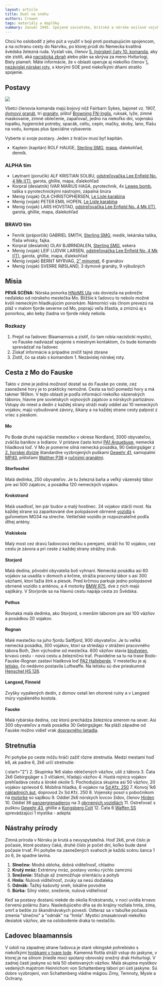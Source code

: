 ```yaml
---
layout: article
title: Duel na snehu
authors: Crowen
tags: materiály a doplňky
summary: Január 1945. Spojené sovietske, britské a nórske exilové vojská postupujú cez Finnmark ďalej do Nemeckom okupovaného Nórska. Britské SOE, Oddelenie pre zvláštne operácie, má informáciu, že nacistickí mystici Nebelwandler (Pútnici v hmle), hľadajú úkryt legendárneho draka Hvíturlogiho na svahoch ľadovca Blaamannsis.
---
```


Chcú ho oslobodiť z jeho pút a využiť v boji proti postupujúcim spojencom, a na ochranu cesty do Narviku, po ktorej prúdi do Nemecka kvalitná švédska železná ruda. Vyslali vás, členov [5. (nórskej) čaty 10. komanda](https://en.wikipedia.org/wiki/No._10_%28Inter-Allied%29_Commando#No._5_%28Norwegian%29_Troop), aby ste zistili, aká [nacistická zbraň](https://en.wikipedia.org/wiki/Wunderwaffe) alebo plán sa skrýva za meno Hvíturlogi, Biely plameň. Máte informácie, že v oblasti operuje aj niekoľko členov [1. nezávislej nórskej roty](https://en.wikipedia.org/wiki/Norwegian_Independent_Company_1), s ktorými SOE pred niekoľkými dňami stratilo spojenie.

## Postavy

![](duel-na-snehu-mapa.jpg)

Všetci členovia komanda majú bojový nôž Fairbarn Sykes, bajonet vz. 1907, [dymový granát](https://en.wikipedia.org/wiki/No_77_grenade), tri [granáty](https://en.wikipedia.org/wiki/Mills_bomb), pištoľ [Browning FN-Inglis](https://en.wikipedia.org/wiki/Browning_Hi-Power), ruksak, lyže, zimné maskovanie, zimné oblečenie, zapaľovač, jedno na niekoľko dní, vojenskú lopatku, hygienické potreby, spacák, celtu, cepín, mačky, skoby, lano, fľašu na vodu, kompas plus špeciálne vybavenie.

Vyberte si svoje postavy. Jeden z hráčov musí byť kapitán.

- Kaptein (kapitán) ROLF HAUGE, [Sterling SMG](https://en.wikipedia.org/wiki/Sterling_submachine_gun), [mapa](https://www.ibiblio.org/hyperwar/UN/UK/UK-NWE-Norway/maps/UK-NWE-Norway-8b.jpg), ďalekohľad, denník.

### ALPHA tím

- Løytnant (poručík) ALF KRISTIAN SOLBU, [odstreľovačka Lee Enfield No. 4 Mk I(T)](https://en.wikipedia.org/wiki/Lee%2525E2%252580%252593Enfield#Sniper_rifles), garota, ghillie, mapa, ďalekohľad
- Korpral (desiatnik) IVAR MARIUS HAGA, pyrotechnik, 4x [Lewes bomb](https://en.wikipedia.org/wiki/Lewes_bomb), taška s pyrotechnickými nástrojmi, zápalná šnúra
- Menig (vojak) OLA CHRISTOPHERSEN,  [Le Lisle karabína](https://en.wikipedia.org/wiki/De_Lisle_Carbine)
- Menig (vojak) PETER EMIL HOPEN,  [Le Lisle karabína](https://en.wikipedia.org/wiki/De_Lisle_Carbine)
- Menig (vojak) LARS HOVSTAD,  [odstreľovačka Lee Enfield No. 4 Mk I(T)](https://en.wikipedia.org/wiki/Lee%2525E2%252580%252593Enfield#Sniper_rifles), garota, ghillie, mapa, ďalekohľad

### BRAVO tím

- Fenrik (práporčík) GABRIEL SMITH, [Sterling SMG](https://en.wikipedia.org/wiki/Sterling_submachine_gun), medik, lekárska taška, fľaša whisky, fajka.
- Korpral (desiatnik) OLAV BJØRNDALEN, [Sterling SMG](https://en.wikipedia.org/wiki/Sterling_submachine_gun), sekera
- Menig (vojak) LEIF LUDVIK LARSEN,  [odstreľovačka Lee Enfield No. 4 Mk I(T)](https://en.wikipedia.org/wiki/Lee%2525E2%252580%252593Enfield#Sniper_rifles), garota, ghillie, mapa, ďalekohľad
- Menig (vojak) BERNT MYRVAG,  [2” mínomet](https://en.wikipedia.org/wiki/Two-inch_mortar), 6 granátov
- Menig (vojak) SVERRE RØSLAND, 3 dymové granáty, 9 výbušných

## Misia

__PRVÁ SCÉNA:__ Nórska ponorka [HNoMS Ula](https://en.wikipedia.org/wiki/HNoMS_Ula_%281943%29) vás doviezla na pobrežie neďaleko od nórskeho mestečka Mo. Bližšie k ľadovcu to nebolo možné kvôli nemeckým hliadkujúcim ponorkám. Námorníci vás člnom prevezú na pláž v malom fjorde severne od Mo, poprajú veľa šťastia, a zmiznú aj s ponorkou, ako keby žiadna vo fjorde nikdy nebola.

### Rozkazy

1. Prejsť na ľadovec Blaamannsis a zistiť, čo tam robia nacistickí mystici, vo Fauske nadviazať spojenie s miestnym kontaktom, čo bude komando sprevádzať na ľadovec
2. Získať informácie a prípadne zničiť tajné zbrane
3. Zistiť, čo sa stalo s komandom 1. Nezávislej nórskej roty.

## Cesta z Mo do Fauske

Takto v zime je jediná možnosť dostať sa do Fauske po ceste, cez zasnežené hory je to prakticky nemožné. Cesta sa točí pomedzi hory a má takmer 180km. V tejto oblasti je podľa informácií niekoľko väzenských táborov, hlavne pre sovietskych vojnových zajatcov a nórskych partizánov. Vstupy do miest a dedín z každej strany stráži malý oddiel asi 10 nemeckých vojakov, majú vybudované závory, šikany a na každej strane cesty palpost z vriec s pieskom.

#### Mo
Po Bodø druhé najväčšie mestečko v okrese Nordland, 3000 obyvateľov, zväčša baníkov a lodiarov. V prístave často kotví [PA1 Arquebuse](https://en.wikipedia.org/wiki/Flower-class_corvette), nemecká hliadková loď. V Mo je pomerne silná nemecká posádka, 90 Gebirgsjäger z [2. horskej divízie](https://en.wikipedia.org/wiki/2nd_Mountain_Division_(Wehrmacht)) štandardne vyzbrojených puškami [Gewehr 41](https://en.wikipedia.org/wiki/Gewehr_41), samopalmi [MP40](https://en.wikipedia.org/wiki/MP_40), pištoľami [Walther P38](https://en.wikipedia.org/wiki/Walther_P38) a [ručnými granátmi](https://en.wikipedia.org/w/index.php?title%253DStielhandgranate%2526useskin%253Dvector#Model_1943).

#### Storfosshei
Malá dedinka, 250 obyvateľov. Je tu železná baňa a veľký väzenský tábor pre asi 500 zajatcov, a posádka 120 nemeckých vojakov.

#### Krokstrand
Malá usadlosť, len pár budov a malý hostinec. 24 vojakov stárži most. Na každej strane sú zaparkované dve polopásové obrnené [vozidlá](https://en.wikipedia.org/wiki/Sd.Kfz._250) s guľometom MG34 na streche. Veliteľské vozidlo je rozpoznateľné podľa dlhej antény.

#### Viskiskoia
Malý most cez dravú ľadovcovú riečku s perejami, stráži ho 10 vojakov, cez cestu je závora a pri ceste z každej strany strážny zrub.

#### Storjord
Malá dedina, pôvodní obyvatelia boli vyhnaní. Nemecká posádka asi 60 vojakov sa usadila v domoch a krčme, strážia pracovný tábor s asi 300 väzňami, ktorí ťažia štrk a piesok. Pred krčmou parkuje jedno polopásové obrnené vozidlo s anténou, a 4 motorky [BMW R75](https://en.wikipedia.org/wiki/BMW_R75), dve z nich majú sajdkáry. V Storjorde sa na hlavnú cestu napája cesta zo Švédska.

#### Pothus
Rovnaká malá dedinka, ako Storjord, s menším táborom pre asi 100 väzňov a posádkou 20 vojakov.

#### Rognan
Malé mestečko na juho fjordu Saltfjord, 900 obyvateľov. Je tu veľká nemecká posádka, 300 vojakov, ktorí sa striedajú v strážení pracovného tábora Both, 2km východne od mestečka. 600 väzňov stavia [blodveien](https://en.wikipedia.org/wiki/Blood_Road), krvavú cestu - novú cestu a železničnú trať. Pravidelne sa tu na trase Bodo-Fauske-Rognan zastaví hladková loď [PA2 Halleberde](https://en.wikipedia.org/wiki/German_patrol_boat_PA_2). V mestečku je aj [letisko](https://en.wikipedia.org/wiki/Rognan_Airport), čo nedávno postavila Luftwaffe. Na letisku sú dve prieskumné [Henschel HS 126](https://en.wikipedia.org/wiki/Henschel_Hs_126).

#### Langsed, Finneid
Zvyšky vypálených dedín, z domov ostali len ohorené ruiny a v Langsed múry vypáleného kostola.

#### Fauske
Malá rybárska dedina, cez ktorú prechádza železnica smerom na sever. Asi 300 obyvateľov a malá posádka 30 Gebirgsjäger. Na pláži západne od Fauske možno vidieť vrak [dopravného lietadla](https://en.wikipedia.org/wiki/Dornier_Do_26).

## Stretnutia

Pri pohybe po ceste môžu hráči zažiť rôzne stretnutia. Medzi mestami hoď k6, ak padne 6, 2k6 určí stretnutie:

{:start="2"}
2. Skupinka 1k6 slabo oblečených väzňov, ušli z tábora
3. Čata 2k6 Gebirgsjäger s 3 vlčiakmi, hľadajú väzňov
4. Hustá rojnica vojakov prehľadáva cestu a široké okolie
5. Pochodujúca skupina asi 50 väzňov, 20 vojakov sprievod
6. Mobilná hliadka, 6 vojakov na [Sd.Kfz. 250](https://en.wikipedia.org/wiki/Sd.Kfz._250)
7. Konvoj 1k6 [nákladných áut](https://en.wikipedia.org/wiki/Mercedes-Benz_L3000), doprovod 2x Sd.Kfz. 250
8. Vojenský posol s pobočníkom na [motorke](https://en.wikipedia.org/wiki/BMW_R75) so sajdkou
9. Oddiel 2k6 nórskych lovcov židov, členov [Hirden](https://en.wikipedia.org/wiki/Hirden?wprov%253Dsfla1)
10. Oddiel 36 [panzergrenadierov](https://en.wikipedia.org/wiki/Panzergrenadier?wprov%253Dsfla1) na 3 [obrnených vozidlách](https://en.wikipedia.org/wiki/Sd.Kfz._251?wprov%253Dsfla1)
11. Ostreľovač s puškou [Gewehr 43](https://en.wikipedia.org/wiki/Gewehr_43), ghillie a [Kongsberg Colt](https://en.wikipedia.org/wiki/Kongsberg_Colt)
12. Čata 6 [Waffen SS](https://en.wikipedia.org/wiki/Waffen-SS) sprevádzajúci 1 mystika - adepta

## Nástrahy prírody

Zimná príroda v Nórsku je krutá a nevyspytateľná. Hoď 2k6, prvé číslo je počasie, ktoré postavy čaká, druhé číslo je počet dní, koľko bude dané počasie trvať. Pri pohybe na zasnežených svahoch je každú scénu šanca 1 zo 6, že spadne lavína.

1. __Slnečno:__ Modrá obloha, dobrá viditeľnosť, chladno 
2. __Krutý mráz:__ Extrémny mráz, postavy vonku rýchlo zamrznú 
3. __Sneženie:__ Sťažuje až znemožňuje orientáciu a pohyb 
4. __Hmla:__ Nulová viditeľnosť, zvuky sa nesú doďaleka 
5. __Odmäk:__ Ťažký kašovitý sneh, lokálne povodne 
6. __Búrka:__ Silný vietor, sneženie, nulová viditeľnosť 

Keď sa postavy  dostanú niekde do okolia Krokstrandu, v noci uvidia krvavo červenú polárnu žiaru. Nasledujúceho dňa sa do krajiny rozliala hmla, zima, smrť a beštie zo škandinávskych povestí. Odteraz sa v tabuľke počasia zmenia "slnečno" a "odmäk" na "hmla". Mystici zmasakrovali niekoľko desiatok väzňov, ale na oslobodenie draka to nestačilo.

## Ľadovec blaamannsis

V údolí na západnej strane ľadovca je staré vikingské pohrebisko s niekoľkými [hrobkami v tvare lode](https://en.wikipedia.org/wiki/Stone_ship). Kamenná flotila stráži vstup do jaskyne, v ktorej je na silnom žriedle moci spútaný obrovský snežný drak Hvíturlogi. V zadnej časti jaskyne sú telá 50 obetovaných väzňov. Malá skupina mystikov vedených majstrom Heinrichom von Schattenberg táborí pri ústí jaskyne. Sú dobre vyzbrojení, von Schattenberg vládne mágiou Zimy, Temnoty, Mysle a Ochrany.
